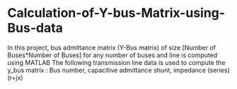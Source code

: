 # Calculation-of-Y-bus-Matrix-using-Bus-data
In this project, bus admittance matrix (Y-Bus matrix) of size [Number of Buses*Number of Buses] for any number of buses and line is computed using MATLAB
The following transmission line data is used to compute the y_bus matrix : 
Bus number, capacitive admittance shunt, impedance (series)(r+jx)
